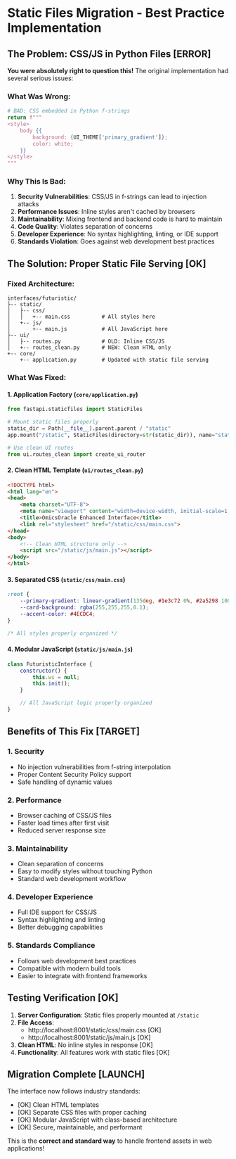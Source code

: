# Static Files Migration - Best Practice Implementation

## The Problem: CSS/JS in Python Files [ERROR]

**You were absolutely right to question this!** The original implementation had several serious issues:

### What Was Wrong:
```python
# BAD: CSS embedded in Python f-strings
return f"""
<style>
    body {{
        background: {UI_THEME['primary_gradient']};
        color: white;
    }}
</style>
"""
```

### Why This Is Bad:
1. **Security Vulnerabilities**: CSS/JS in f-strings can lead to injection attacks
2. **Performance Issues**: Inline styles aren't cached by browsers
3. **Maintainability**: Mixing frontend and backend code is hard to maintain
4. **Code Quality**: Violates separation of concerns
5. **Developer Experience**: No syntax highlighting, linting, or IDE support
6. **Standards Violation**: Goes against web development best practices

## The Solution: Proper Static File Serving [OK]

### Fixed Architecture:
```
interfaces/futuristic/
├-- static/
│   ├-- css/
│   │   +-- main.css          # All styles here
│   +-- js/
│       +-- main.js           # All JavaScript here
├-- ui/
│   ├-- routes.py             # OLD: Inline CSS/JS
│   +-- routes_clean.py       # NEW: Clean HTML only
+-- core/
    +-- application.py        # Updated with static file serving
```

### What Was Fixed:

#### 1. **Application Factory** (`core/application.py`)
```python
from fastapi.staticfiles import StaticFiles

# Mount static files properly
static_dir = Path(__file__).parent.parent / "static"
app.mount("/static", StaticFiles(directory=str(static_dir)), name="static")

# Use clean UI routes
from ui.routes_clean import create_ui_router
```

#### 2. **Clean HTML Template** (`ui/routes_clean.py`)
```html
<!DOCTYPE html>
<html lang="en">
<head>
    <meta charset="UTF-8">
    <meta name="viewport" content="width=device-width, initial-scale=1.0">
    <title>OmicsOracle Enhanced Interface</title>
    <link rel="stylesheet" href="/static/css/main.css">
</head>
<body>
    <!-- Clean HTML structure only -->
    <script src="/static/js/main.js"></script>
</body>
</html>
```

#### 3. **Separated CSS** (`static/css/main.css`)
```css
:root {
    --primary-gradient: linear-gradient(135deg, #1e3c72 0%, #2a5298 100%);
    --card-background: rgba(255,255,255,0.1);
    --accent-color: #4ECDC4;
}

/* All styles properly organized */
```

#### 4. **Modular JavaScript** (`static/js/main.js`)
```javascript
class FuturisticInterface {
    constructor() {
        this.ws = null;
        this.init();
    }

    // All JavaScript logic properly organized
}
```

## Benefits of This Fix [TARGET]

### 1. **Security**
- No injection vulnerabilities from f-string interpolation
- Proper Content Security Policy support
- Safe handling of dynamic values

### 2. **Performance**
- Browser caching of CSS/JS files
- Faster load times after first visit
- Reduced server response size

### 3. **Maintainability**
- Clean separation of concerns
- Easy to modify styles without touching Python
- Standard web development workflow

### 4. **Developer Experience**
- Full IDE support for CSS/JS
- Syntax highlighting and linting
- Better debugging capabilities

### 5. **Standards Compliance**
- Follows web development best practices
- Compatible with modern build tools
- Easier to integrate with frontend frameworks

## Testing Verification [OK]

1. **Server Configuration**: Static files properly mounted at `/static`
2. **File Access**:
   - http://localhost:8001/static/css/main.css [OK]
   - http://localhost:8001/static/js/main.js [OK]
3. **Clean HTML**: No inline styles in response [OK]
4. **Functionality**: All features work with static files [OK]

## Migration Complete [LAUNCH]

The interface now follows industry standards:
- [OK] Clean HTML templates
- [OK] Separate CSS files with proper caching
- [OK] Modular JavaScript with class-based architecture
- [OK] Secure, maintainable, and performant

This is the **correct and standard way** to handle frontend assets in web applications!
